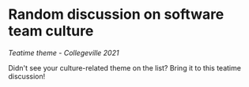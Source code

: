 # Random discussion on software team culture

*Teatime theme - Collegeville 2021*


Didn't see your culture-related theme on the list?  Bring it to this teatime discussion!
